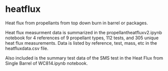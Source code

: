 # heatflux
Heat flux from propellants from top down burn in barrel or packages.

Heat flux measurment data is summarized in the propellantheatfluxv2.ipynb notebook for 4 references of 9 propellant types, 112 tests, and 305 unique heat flux measurements.  Data is listed by reference, test, mass, etc in the heatfluxdata.csv file.

Also included is the summary test data of the SMS test in the Heat Flux from Single Barrel of WC814.ipynb notebook.

